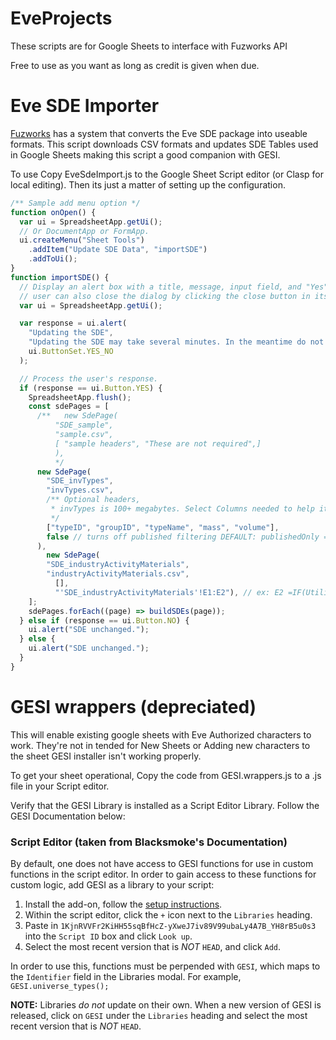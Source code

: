 # EveProjects

These scripts are for Google Sheets to interface with Fuzworks API

Free to use as you want as long as credit is given when due.

# Eve SDE Importer

[Fuzworks](https://www.fuzzwork.co.uk/2021/07/17/understanding-the-eve-online-sde-1/) has a system that converts the Eve SDE package into useable formats.
This script downloads CSV formats and updates SDE Tables used in Google Sheets making this script a good companion with GESI.

To use Copy EveSdeImport.js to the Google Sheet Script editor (or Clasp for local editing).
Then its just a matter of setting up the configuration.

```js
/** Sample add menu option */
function onOpen() {
  var ui = SpreadsheetApp.getUi();
  // Or DocumentApp or FormApp.
  ui.createMenu("Sheet Tools")
    .addItem("Update SDE Data", "importSDE")
    .addToUi();
}
function importSDE() {
  // Display an alert box with a title, message, input field, and "Yes" and "No" buttons. The
  // user can also close the dialog by clicking the close button in its title bar.
  var ui = SpreadsheetApp.getUi();

  var response = ui.alert(
    "Updating the SDE",
    "Updating the SDE may take several minutes. In the meantime do not close the window otherwise you will have to restart. Continue?",
    ui.ButtonSet.YES_NO
  );

  // Process the user's response.
  if (response == ui.Button.YES) {
    SpreadsheetApp.flush();
    const sdePages = [
      /**   new SdePage(
          "SDE_sample",
          "sample.csv",
          [ "sample headers", "These are not required",]
          ),
          */
      new SdePage(
        "SDE_invTypes",
        "invTypes.csv",
        /** Optional headers,
         * invTypes is 100+ megabytes. Select Columns needed to help it laod faster.
         */
        ["typeID", "groupID", "typeName", "mass", "volume"],
        false // turns off published filtering DEFAULT: publishedOnly = true
      ),
        new SdePage(
        "SDE_industryActivityMaterials",
        "industryActivityMaterials.csv",
          [],
          "'SDE_industryActivityMaterials'!E1:E2"), // ex: E2 =IF(Utility!C3 <>1,,ARRAYFORMULA(IFNA(IF(IFS(B2:B=1,TRUE,B2:B=11,true)=false,0,SUMIF('ESI Adjusted Price'!C:C,C2:C,'ESI Adjusted Price'!A:A)*D2:D),0)))
    ];
    sdePages.forEach((page) => buildSDEs(page));
  } else if (response == ui.Button.NO) {
    ui.alert("SDE unchanged.");
  } else {
    ui.alert("SDE unchanged.");
  }
}
```

# GESI wrappers (depreciated)

This will enable existing google sheets with Eve Authorized characters to work.
They're not in tended for New Sheets or Adding new characters to the sheet GESI installer isn't working properly.

To get your sheet operational, Copy the code from GESI.wrappers.js to a .js file in your Script editor.

Verify that the GESI Library is installed as a Script Editor Library. Follow the GESI Documentation below:

### Script Editor (taken from Blacksmoke's Documentation)

By default, one does not have access to GESI functions for use in custom functions in the script editor. In order to gain access to these functions for custom logic, add GESI as a library to your script:

1. Install the add-on, follow the [setup instructions](#setup).
1. Within the script editor, click the `+` icon next to the `Libraries` heading.
1. Paste in `1KjnRVVFr2KiHH55sqBfHcZ-yXweJ7iv89V99ubaLy4A7B_YH8rB5u0s3` into the `Script ID` box and click `Look up`.
1. Select the most recent version that is _NOT_ `HEAD`, and click `Add`.

In order to use this, functions must be perpended with `GESI`, which maps to the `Identifier` field in the Libraries modal. For example, `GESI.universe_types();`

**NOTE:** Libraries _do not_ update on their own. When a new version of GESI is released, click on `GESI` under the `Libraries` heading and select the most recent version that is _NOT_ `HEAD`.

